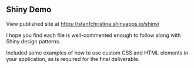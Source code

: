 ## Shiny Demo

View published site at https://stanfchristina.shinyapps.io/shiny/

I hope you find each file is well-commented enough to follow along with Shiny design patterns. 

Included some examples of how to use custom CSS and HTML elements in your application, as is required for the final deliverable.
